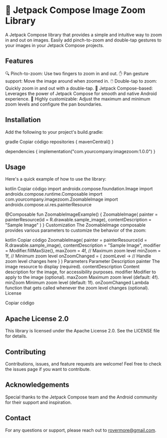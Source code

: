 # 📸 Jetpack Compose Image Zoom Library

A Jetpack Compose library that provides a simple and intuitive way to zoom in and out on images. Easily add pinch-to-zoom and double-tap gestures to your images in your Jetpack Compose projects.

## Features

🔍 Pinch-to-zoom: Use two fingers to zoom in and out.
✋ Pan gesture support: Move the image around when zoomed in.
🖱️ Double-tap to zoom: Quickly zoom in and out with a double-tap.
🚀 Jetpack Compose-based: Leverages the power of Jetpack Compose for smooth and native Android experience.
🎨 Highly customizable: Adjust the maximum and minimum zoom levels and configure the pan boundaries.
## Installation

Add the following to your project's build.gradle:

gradle
Copiar código
repositories {
    mavenCentral()
}

dependencies {
    implementation("com.yourcompany:imagezoom:1.0.0")
}
## Usage

Here's a quick example of how to use the library:

kotlin
Copiar código
import androidx.compose.foundation.Image
import androidx.compose.runtime.Composable
import com.yourcompany.imagezoom.ZoomableImage
import androidx.compose.ui.res.painterResource

@Composable
fun ZoomableImageExample() {
    ZoomableImage(
        painter = painterResource(id = R.drawable.sample_image),
        contentDescription = "Sample Image"
    )
}
Customization
The ZoomableImage composable provides various parameters to customize the behavior of the zoom:

kotlin
Copiar código
ZoomableImage(
    painter = painterResource(id = R.drawable.sample_image),
    contentDescription = "Sample Image",
    modifier = Modifier.fillMaxSize(),
    maxZoom = 4f, // Maximum zoom level
    minZoom = 1f, // Minimum zoom level
    onZoomChanged = { zoomLevel ->
        // Handle zoom level changes here
    }
)
Parameters
Parameter	Description
painter	The image resource to display (required).
contentDescription	Content description for the image, for accessibility purposes.
modifier	Modifier to apply to the image (optional).
maxZoom	Maximum zoom level (default: 4f).
minZoom	Minimum zoom level (default: 1f).
onZoomChanged	Lambda function that gets called whenever the zoom level changes (optional).
License

Copiar código
## Apache License 2.0
This library is licensed under the Apache License 2.0. See the LICENSE file for details.

## Contributing

Contributions, issues, and feature requests are welcome! Feel free to check the issues page if you want to contribute.

## Acknowledgements

Special thanks to the Jetpack Compose team and the Android community for their support and inspiration.

## Contact

For any questions or support, please reach out to rovermore@gmail.com.
